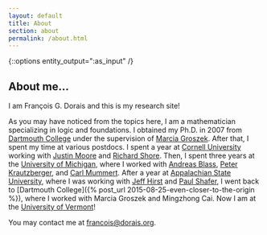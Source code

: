 ```yaml
---
layout: default
title: About
section: about
permalink: /about.html
---
```

{::options entity_output=":as_input" /}
## About me...

I am François G. Dorais and this is my research site!

As you may have noticed from the topics here, I am a mathematician specializing in logic and foundations. I obtained my Ph.D. in 2007 from [Dartmouth College](http://www.math.dartmouth.edu/) under the supervision of [Marcia Groszek](http://www.math.dartmouth.edu/~groszek/). After that, I spent my time at various postdocs. I spent a year at [Cornell University](http://www.math.cornell.edu/) working with [Justin Moore](http://www.math.cornell.edu/~justin/) and [Richard Shore](http://www.math.cornell.edu/~shore/). Then, I spent three years at the [University of Michigan](http://www.math.lsa.umich.edu/), where I worked with [Andreas Blass](http://www.math.lsa.umich.edu/~ablass/), [Peter Krautzberger](http://boolesrings.org/krautzberger/), and [Carl Mummert](http://m6c.org/). After a year at [Appalachian State University](http://www.mathsci.appstate.edu/), where I was working with [Jeff Hirst](http://mathsci2.appstate.edu/~jlh/) and [Paul Shafer](http://www1.maths.leeds.ac.uk/~matpsh/), I went back to [Dartmouth College]({% post_url 2015-08-25-even-closer-to-the-origin %}), where I worked with Marcia Groszek and Mingzhong Cai. Now I am at the [University of Vermont](http://www.uvm.edu/cems/mathstat)!

You may contact me at [&#102;&#114;&#097;&#110;&#099;&#111;&#105;&#115;&#064;&#100;&#111;&#114;&#097;&#105;&#115;&#046;&#111;&#114;&#103;](mailto:%66%72%61%6e%63%6f%69%73%40%64%6f%72%61%69%73%2e%6f%72%67).
